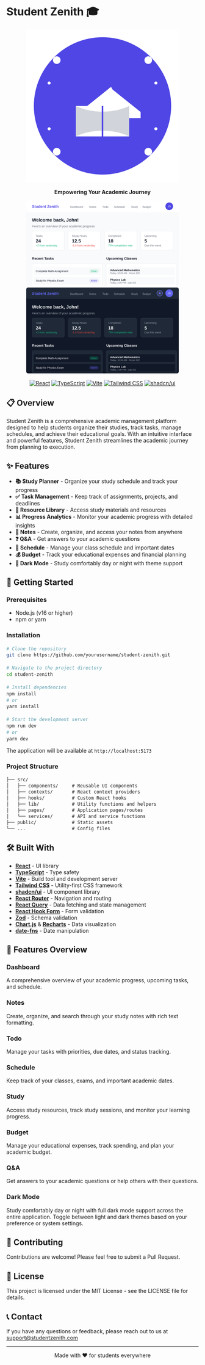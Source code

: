 # Student Zenith 🎓

<div align="center">

![Student Zenith Logo](/public/logo.svg)

**Empowering Your Academic Journey**

<p align="center">
  <img src="/public/dashboard-preview.svg" alt="Light Mode Dashboard" width="400" />
  <img src="/public/dashboard-dark-preview.svg" alt="Dark Mode Dashboard" width="400" />
</p>

[![React](https://img.shields.io/badge/React-18.3.1-61DAFB?logo=react)](https://reactjs.org/)
[![TypeScript](https://img.shields.io/badge/TypeScript-5.8.3-3178C6?logo=typescript)](https://www.typescriptlang.org/)
[![Vite](https://img.shields.io/badge/Vite-5.4.19-646CFF?logo=vite)](https://vitejs.dev/)
[![Tailwind CSS](https://img.shields.io/badge/Tailwind_CSS-3.4.17-38B2AC?logo=tailwind-css)](https://tailwindcss.com/)
[![shadcn/ui](https://img.shields.io/badge/shadcn/ui-Latest-000000)](https://ui.shadcn.com/)

</div>

## 📋 Overview

Student Zenith is a comprehensive academic management platform designed to help students organize their studies, track tasks, manage schedules, and achieve their educational goals. With an intuitive interface and powerful features, Student Zenith streamlines the academic journey from planning to execution.

## ✨ Features

- **📚 Study Planner** - Organize your study schedule and track your progress
- **✅ Task Management** - Keep track of assignments, projects, and deadlines
- **📖 Resource Library** - Access study materials and resources
- **📊 Progress Analytics** - Monitor your academic progress with detailed insights
- **📝 Notes** - Create, organize, and access your notes from anywhere
- **❓ Q&A** - Get answers to your academic questions
- **📅 Schedule** - Manage your class schedule and important dates
- **💰 Budget** - Track your educational expenses and financial planning
- **🌙 Dark Mode** - Study comfortably day or night with theme support

## 🚀 Getting Started

### Prerequisites

- Node.js (v16 or higher)
- npm or yarn

### Installation

```bash
# Clone the repository
git clone https://github.com/yourusername/student-zenith.git

# Navigate to the project directory
cd student-zenith

# Install dependencies
npm install
# or
yarn install

# Start the development server
npm run dev
# or
yarn dev
```

The application will be available at `http://localhost:5173`

### Project Structure

```
├── src/
│   ├── components/     # Reusable UI components
│   ├── contexts/       # React context providers
│   ├── hooks/          # Custom React hooks
│   ├── lib/            # Utility functions and helpers
│   ├── pages/          # Application pages/routes
│   └── services/       # API and service functions
├── public/             # Static assets
└── ...                 # Config files
```

## 🛠️ Built With

- **[React](https://reactjs.org/)** - UI library
- **[TypeScript](https://www.typescriptlang.org/)** - Type safety
- **[Vite](https://vitejs.dev/)** - Build tool and development server
- **[Tailwind CSS](https://tailwindcss.com/)** - Utility-first CSS framework
- **[shadcn/ui](https://ui.shadcn.com/)** - UI component library
- **[React Router](https://reactrouter.com/)** - Navigation and routing
- **[React Query](https://tanstack.com/query)** - Data fetching and state management
- **[React Hook Form](https://react-hook-form.com/)** - Form validation
- **[Zod](https://zod.dev/)** - Schema validation
- **[Chart.js](https://www.chartjs.org/)** & **[Recharts](https://recharts.org/)** - Data visualization
- **[date-fns](https://date-fns.org/)** - Date manipulation

## 📱 Features Overview

### Dashboard
A comprehensive overview of your academic progress, upcoming tasks, and schedule.

### Notes
Create, organize, and search through your study notes with rich text formatting.

### Todo
Manage your tasks with priorities, due dates, and status tracking.

### Schedule
Keep track of your classes, exams, and important academic dates.

### Study
Access study resources, track study sessions, and monitor your learning progress.

### Budget
Manage your educational expenses, track spending, and plan your academic budget.

### Q&A
Get answers to your academic questions or help others with their questions.

### Dark Mode
Study comfortably day or night with full dark mode support across the entire application. Toggle between light and dark themes based on your preference or system settings.

## 🤝 Contributing

Contributions are welcome! Please feel free to submit a Pull Request.

## 📄 License

This project is licensed under the MIT License - see the LICENSE file for details.

## 📞 Contact

If you have any questions or feedback, please reach out to us at support@studentzenith.com

---

<div align="center">
Made with ❤️ for students everywhere
</div>